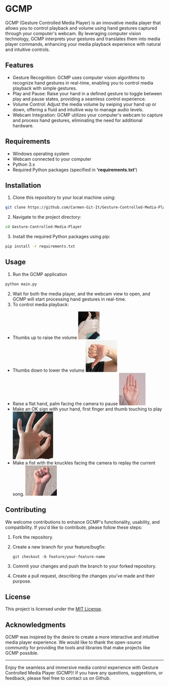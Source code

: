# GCMP
GCMP (Gesture Controlled Media Player) is an innovative media player that allows you to control playback and volume using hand gestures captured through your computer's webcam. By leveraging computer vision technology, GCMP interprets your gestures and translates them into media player commands, enhancing your media playback experience with natural and intuitive controls.
## Features
- Gesture Recognition: GCMP uses computer vision algorithms to recognize hand gestures in real-time, enabling you to control media playback with simple gestures.
- Play and Pause: Raise your hand in a defined gesture to toggle between play and pause states, providing a seamless control experience.
- Volume Control: Adjust the media volume by swiping your hand up or down, offering a fluid and intuitive way to manage audio levels.
- Webcam Integration: GCMP utilizes your computer's webcam to capture and process hand gestures, eliminating the need for additional hardware.
## Requirements
- Windows operating system
- Webcam connected to your computer
- Python 3.x
- Required Python packages (specified in **'requirements.txt'**)
## Installation
1. Clone this repository to your local machine using: 
```bash
git clone https://github.com/Carmen-Git-It/Gesture-Controlled-Media-Player.git
```
2. Navigate to the project directory:
```bash
cd Gesture-Controlled-Media-Player
```
3. Install the required Python packages using pip:
```bash
pip install -r requirements.txt
```
## Usage
1. Run the GCMP application
```bash
python main.py
```
2. Wait for both the media player, and the webcam view to open, and GCMP will start processing hand gestures in real-time.
3. To control media playback:
- Thumbs up to raise the volume ![Image of a thumbs up indicating volume up](https://github.com/Carmen-Git-It/Gesture-Controlled-Media-Player/blob/main/images/readme-images/volume_up.png)
- Thumbs down to lower the volume ![Image of a thumbs down indicating volume down](https://github.com/Carmen-Git-It/Gesture-Controlled-Media-Player/blob/main/images/readme-images/volume_down.png)
- Raise a flat hand, palm facing the camera to pause ![Image of a flat palm indicating pause](https://github.com/Carmen-Git-It/Gesture-Controlled-Media-Player/blob/main/images/readme-images/pause.png)
- Make an OK sign with your hand, first finger and thumb touching to play ![Image of an OK gesture indicating play](https://github.com/Carmen-Git-It/Gesture-Controlled-Media-Player/blob/main/images/readme-images/play.png)
- Make a fist with the knuckles facing the camera to replay the current song. ![Image of a fist indicating to exit the program](https://github.com/Carmen-Git-It/Gesture-Controlled-Media-Player/blob/main/images/readme-images/exit.png)

## Contributing

We welcome contributions to enhance GCMP's functionality, usability, and compatibility. If you'd like to contribute, please follow these steps:

1. Fork the repository.

2. Create a new branch for your feature/bugfix:

   ```
   git checkout -b feature/your-feature-name
   ```

3. Commit your changes and push the branch to your forked repository.

4. Create a pull request, describing the changes you've made and their purpose.

## License

This project is licensed under the [MIT License](https://github.com/Carmen-Git-It/Gesture-Controlled-Media-Player/blob/main/LICENSE).

## Acknowledgments

GCMP was inspired by the desire to create a more interactive and intuitive media player experience. We would like to thank the open-source community for providing the tools and libraries that make projects like GCMP possible.

---

Enjoy the seamless and immersive media control experience with Gesture Controlled Media Player (GCMP)! If you have any questions, suggestions, or feedback, please feel free to contact us on Github.